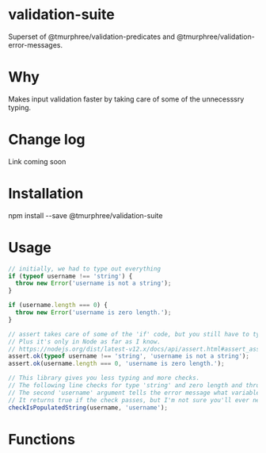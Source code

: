 # validation-suite  
Superset of @tmurphree/validation-predicates and @tmurphree/validation-error-messages.

# Why  
Makes input validation faster by taking care of some of the unnecesssry typing.  

# Change log  
Link coming soon  

# Installation  
npm install --save @tmurphree/validation-suite  

# Usage  
``` js
// initially, we had to type out everything
if (typeof username !== 'string') {
  throw new Error('username is not a string');
}

if (username.length === 0) {
  throw new Error('username is zero length.');
}

// assert takes care of some of the 'if' code, but you still have to type the error messages.
// Plus it's only in Node as far as I know.
// https://nodejs.org/dist/latest-v12.x/docs/api/assert.html#assert_assert_ok_value_message
assert.ok(typeof username !== 'string', 'username is not a string');
assert.ok(username.length === 0, 'username is zero length.');

// This library gives you less typing and more checks.
// The following line checks for type 'string' and zero length and throws the same error messages as above.
// The second 'username' argument tells the error message what variable name to use; if omitted, 'input' is used.
// It returns true if the check passes, but I'm not sure you'll ever need that.
checkIsPopulatedString(username, 'username');
```

# Functions  
